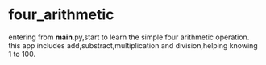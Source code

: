# four_arithmetic
entering from __main__.py,start to learn the simple four arithmetic operation.
this app includes add,substract,multiplication and division,helping knowing 1 to 100.
